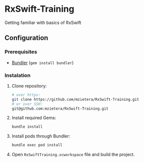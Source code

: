 # RxSwift-Training
Getting familiar with basics of RxSwift

## Configuration

### Prerequisites

- [Bundler](http://bundler.io) (`gem install bundler`)

### Instalation

1. Clone repository:

	```bash
	# over https:
	git clone https://github.com/mzietera/RxSwift-Training.git
	# or over SSH:
	git@github.com:mzietera/RxSwift-Training.git
	```

2. Install required Gems:
	
	```bash
	bundle install
	```

3. Install pods through Bundler:

	```bash
	bundle exec pod install
	```
	
4. Open `RxSwiftTraining.xcworkspace` file and build the project.
